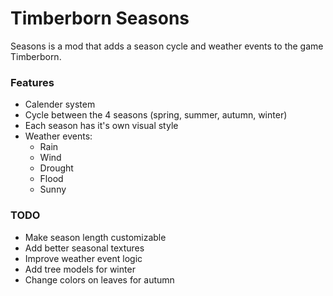 # Timberborn Seasons

Seasons is a mod that adds a season cycle and weather events to the game Timberborn.

### Features
 - Calender system
 - Cycle between the 4 seasons (spring, summer, autumn, winter)
 - Each season has it's own visual style
 - Weather events:
   - Rain
   - Wind
   - Drought
   - Flood
   - Sunny
 
### TODO
 - Make season length customizable
 - Add better seasonal textures
 - Improve weather event logic
 - Add tree models for winter
 - Change colors on leaves for autumn
